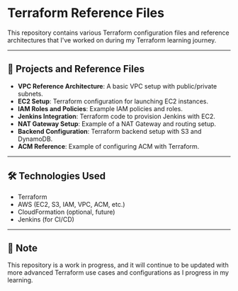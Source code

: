 # Terraform Reference Files

This repository contains various Terraform configuration files and reference architectures that I've worked on during my Terraform learning journey.

---

## 🚀 Projects and Reference Files

- **VPC Reference Architecture**: A basic VPC setup with public/private subnets.
- **EC2 Setup**: Terraform configuration for launching EC2 instances.
- **IAM Roles and Policies**: Example IAM policies and roles.
- **Jenkins Integration**: Terraform code to provision Jenkins with EC2.
- **NAT Gateway Setup**: Example of a NAT Gateway and routing setup.
- **Backend Configuration**: Terraform backend setup with S3 and DynamoDB.
- **ACM Reference**: Example of configuring ACM with Terraform.

---

## 🛠️ Technologies Used

- Terraform
- AWS (EC2, S3, IAM, VPC, ACM, etc.)
- CloudFormation (optional, future)
- Jenkins (for CI/CD)
  
---

## 📢 Note

This repository is a work in progress, and it will continue to be updated with more advanced Terraform use cases and configurations as I progress in my learning.
